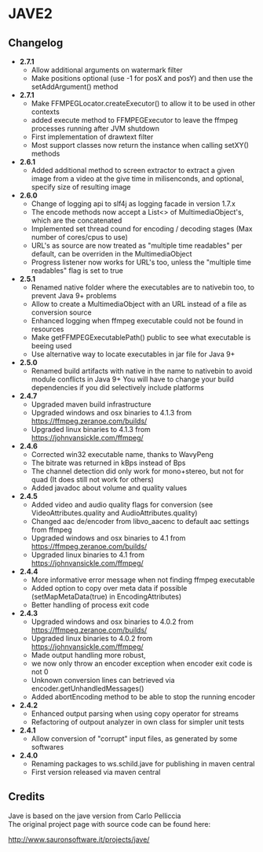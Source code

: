 # JAVE2

## Changelog
- **2.7.1**
   - Allow additional arguments on watermark filter
   - Make positions optional (use -1 for posX and posY) and then use the setAddArgument() method
- **2.7.1**
   - Make FFMPEGLocator.createExecutor() to allow it to be used in other contexts
   - added execute method to FFMPEGExecutor to leave the ffmpeg processes running after JVM shutdown
   - First implementation of drawtext filter
   - Most support classes now return the instance when calling setXY() methods
- **2.6.1** 
   - Added additional method to screen extractor to extract a given image from a video
     at the give time in milisenconds, and optional, specify size of resulting image
- **2.6.0** 
   - Change of logging api to slf4j as logging facade in version 1.7.x
   - The encode methods now accept a List<> of MultimediaObject's, which are the concatenated
   - Implemented set thread cound for encoding / decoding stages (Max number of cores/cpus to use)
   - URL's as source are now treated as "multiple time readables" per default, can be overriden in the MultimediaObject
   - Progress listener now works for URL's too, unless the "multiple time readables" flag is set to true
- **2.5.1** 
   - Renamed native folder where the executables are to nativebin too, to prevent Java 9+ problems
   - Allow to create a MultimediaObject with an URL instead of a file as conversion source
   - Enhanced logging when ffmpeg executable could not be found in resources
   - Make getFFMPEGExecutablePath() public to see what executable is beeing used
   - Use alternative way to locate executables in jar file for Java 9+
- **2.5.0** 
   - Renamed build artifacts with native in the name to nativebin to avoid module conflicts in Java 9+
     You will have to change your build dependencies if you did selectively include platforms
- **2.4.7** 
   - Upgraded maven build infrastructure
   - Upgraded windows and osx binaries to 4.1.3 from https://ffmpeg.zeranoe.com/builds/  
   - Upgraded linux binaries to 4.1.3 from https://johnvansickle.com/ffmpeg/  
- **2.4.6** 
   - Corrected win32 executable name, thanks to WavyPeng
   - The bitrate was returned in kBps instead of Bps
   - The channel detection did only work for mono+stereo, but not for quad (It does still not work for others)
   - Added javadoc about volume and quality values
- **2.4.5** 
   - Added video and audio quality flags for conversion (see VideoAttributes.quality and AudioAttributes.quality)
   - Changed aac de/encoder from libvo_aacenc to default aac settings from ffmpeg
   - Upgraded windows and osx binaries to 4.1 from https://ffmpeg.zeranoe.com/builds/  
   - Upgraded linux binaries to 4.1 from https://johnvansickle.com/ffmpeg/  
- **2.4.4** 
   - More informative error message when not finding ffmpeg executable
   - Added option to copy over meta data if possible (setMapMetaData(true) in EncodingAttributes)
   - Better handling of process exit code
- **2.4.3** 
   - Upgraded windows and osx binaries to 4.0.2 from https://ffmpeg.zeranoe.com/builds/  
   - Upgraded linux binaries to 4.0.2 from https://johnvansickle.com/ffmpeg/  
   - Made output handling more robust,   
   - we now only throw an encoder exception when encoder exit code is not 0  
   - Unknown conversion lines can betrieved via encoder.getUnhandledMessages()  
   - Added abortEncoding method to be able to stop the running encoder  
- **2.4.2** 
   - Enhanced output parsing when using copy operator for streams  
   - Refactoring of outpout analyzer in own class for simpler unit tests  
- **2.4.1** 
   - Allow conversion of "corrupt" input files, as generated by some softwares
- **2.4.0** 
   - Renaming packages to ws.schild.jave for publishing in maven central  
   - First version released via maven central

## Credits

Jave is based on the jave version from Carlo Pelliccia  
The original project page with source code can be found here:

http://www.sauronsoftware.it/projects/jave/
